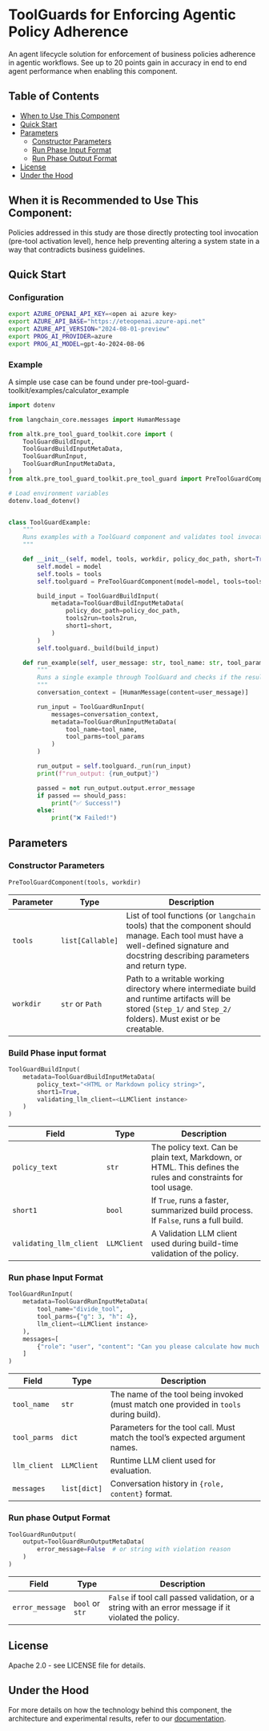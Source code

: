 # ToolGuards for Enforcing Agentic Policy Adherence
An agent lifecycle solution for enforcement of business policies adherence in agentic workflows. See up to 20 points gain in accuracy in end to end agent performance when enabling this component.

## Table of Contents
- [When to Use This Component](#when-it-is-recommended-to-use-this-component)
- [Quick Start](#quick-start)
- [Parameters](#parameters)
  - [Constructor Parameters](#constructor-parameters)
  - [Run Phase Input Format](#run-phase-input-format)
  - [Run Phase Output Format](#run-phase-output-format)
- [License](#license)
- [Under the Hood](#under-the-hood)

## When it is Recommended to Use This Component:

Policies addressed in this study are those directly protecting tool invocation (pre-tool activation level), hence help preventing altering a system state in a way that contradicts business guidelines.


## Quick Start


### Configuration

```bash
export AZURE_OPENAI_API_KEY=<open ai azure key>
export AZURE_API_BASE="https://eteopenai.azure-api.net"
export AZURE_API_VERSION="2024-08-01-preview"
export PROG_AI_PROVIDER=azure
export PROG_AI_MODEL=gpt-4o-2024-08-06
```
### Example
A simple use case can be found under pre-tool-guard-toolkit/examples/calculator_example

```python
import dotenv

from langchain_core.messages import HumanMessage

from altk.pre_tool_guard_toolkit.core import (
    ToolGuardBuildInput,
    ToolGuardBuildInputMetaData,
    ToolGuardRunInput,
    ToolGuardRunInputMetaData,
)
from altk.pre_tool_guard_toolkit.pre_tool_guard import PreToolGuardComponent

# Load environment variables
dotenv.load_dotenv()


class ToolGuardExample:
    """
    Runs examples with a ToolGuard component and validates tool invocation against policy.
    """

    def __init__(self, model, tools, workdir, policy_doc_path, short=True, tools2run=None):
        self.model = model
        self.tools = tools
        self.toolguard = PreToolGuardComponent(model=model, tools=tools, workdir=workdir)

        build_input = ToolGuardBuildInput(
            metadata=ToolGuardBuildInputMetaData(
                policy_doc_path=policy_doc_path,
                tools2run=tools2run,
                short1=short,
            )
        )
        self.toolguard._build(build_input)

    def run_example(self, user_message: str, tool_name: str, tool_params: dict, should_pass: bool):
        """
        Runs a single example through ToolGuard and checks if the result matches the expectation.
        """
        conversation_context = [HumanMessage(content=user_message)]

        run_input = ToolGuardRunInput(
            messages=conversation_context,
            metadata=ToolGuardRunInputMetaData(
                tool_name=tool_name,
                tool_parms=tool_params
            )
        )

        run_output = self.toolguard._run(run_input)
        print(f"run_output: {run_output}")

        passed = not run_output.output.error_message
        if passed == should_pass:
            print("✅ Success!")
        else:
            print("❌ Failed!")

```

## Parameters

### Constructor Parameters

```python
PreToolGuardComponent(tools, workdir)
```

| Parameter | Type             | Description                                                                                                                                                                       |
| --------- | ---------------- |-----------------------------------------------------------------------------------------------------------------------------------------------------------------------------------|
| `tools`   | `list[Callable]` | List of tool functions (or `langchain` tools) that the component should manage. Each tool must have a well-defined signature and docstring describing parameters and return type. |
| `workdir` | `str` or `Path`  | Path to a writable working directory where intermediate build and runtime artifacts will be stored (`Step_1/` and `Step_2/` folders). Must exist or be creatable.                 |

###  Build Phase input format

```python
ToolGuardBuildInput(
    metadata=ToolGuardBuildInputMetaData(
        policy_text="<HTML or Markdown policy string>",
        short1=True,
        validating_llm_client=<LLMClient instance>
    )
)
```

| Field                   | Type        | Description                                                                                                   |
| ----------------------- | ----------- |---------------------------------------------------------------------------------------------------------------|
| `policy_text`           | `str`       | The policy text. Can be plain text, Markdown, or HTML. This defines the rules and constraints for tool usage. |
| `short1`                | `bool`      | If `True`, runs a faster, summarized build process. If `False`, runs a full build.                            |
| `validating_llm_client` | `LLMClient` | A Validation LLM client used during build-time validation of the policy.                                      |

### Run phase Input Format
```python
ToolGuardRunInput(
    metadata=ToolGuardRunInputMetaData(
        tool_name="divide_tool",
        tool_parms={"g": 3, "h": 4},
        llm_client=<LLMClient instance>
    ),
    messages=[
        {"role": "user", "content": "Can you please calculate how much is 3/4?"}
    ]
)
```

| Field        | Type         | Description                                                                           |
| ------------ | ------------ | ------------------------------------------------------------------------------------- |
| `tool_name`  | `str`        | The name of the tool being invoked (must match one provided in `tools` during build). |
| `tool_parms` | `dict`       | Parameters for the tool call. Must match the tool’s expected argument names.          |
| `llm_client` | `LLMClient`  | Runtime LLM client used for evaluation.                                               |
| `messages`   | `list[dict]` | Conversation history in `{role, content}` format.                                     |

### Run phase Output Format
```python
ToolGuardRunOutput(
    output=ToolGuardRunOutputMetaData(
        error_message=False  # or string with violation reason
    )
)
```
| Field           | Type            | Description                                                                                          |
| --------------- | --------------- | ---------------------------------------------------------------------------------------------------- |
| `error_message` | `bool` or `str` | `False` if tool call passed validation, or a string with an error message if it violated the policy. |



## License
Apache 2.0 - see LICENSE file for details.

## Under the Hood
For more details on how the technology behind this component, the architecture and experimental results, refer to our [documentation](https://altk.ai).
